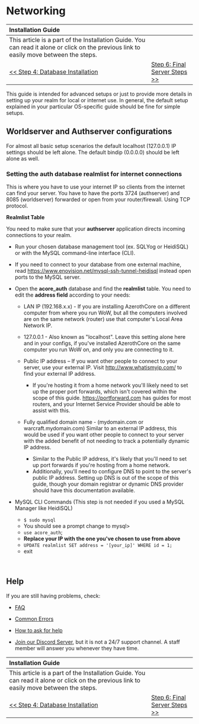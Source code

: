 # Networking

| Installation Guide | |
| :- | :- |
| This article is a part of the Installation Guide. You can read it alone or click on the previous link to easily move between the steps. |
| [<< Step 4: Database Installation](database-installation.md) | [Step 6: Final Server Steps >>](final-server-steps.md) |

This guide is intended for advanced setups or just to provide more details in setting up your realm for local or internet use. In general, the default setup explained in your particular OS-specific guide should be fine for simple setups.

## Worldserver and Authserver configurations

For almost all basic setup scenarios the default localhost (127.0.0.1) IP settings should be left alone. The default bindip (0.0.0.0) should be left alone as well.

### Setting the auth database realmlist for internet connections

This is where you have to use your internet IP so clients from the internet can find your server. You have to have the ports 3724 (authserver) and 8085 (worldserver) forwarded or open from your router/firewall. Using TCP protocol.

**Realmlist Table**

You need to make sure that your **authserver** application directs incoming connections to your realm.

- Run your chosen database management tool (ex. SQLYog or HeidiSQL) or with the MySQL command-line interface (CLI).

- If you need to connect to your database from one external machine, read https://www.enovision.net/mysql-ssh-tunnel-heidisql instead open ports to the MySQL server.

- Open the **acore_auth** database and find the **realmlist** table. You need to edit the **address field** according to your needs:

    - LAN IP (192.168.x.x) - If you are installing AzerothCore on a different computer from where you run WoW, but all the computers involved are on the same network (router) use that computer's Local Area Network IP.

    - 127.0.0.1 - Also known as "localhost". Leave this setting alone here and in your configs, if you've installed AzerothCore on the same computer you run WoW on, and only you are connecting to it.

    - Public IP address – If you want other people to connect to your server, use your external IP. Visit http://www.whatismyip.com/ to find your external IP address. 
        -  If you're hosting it from a home network you'll likely need to set up the proper port forwards, which isn't covered within the scope of this guide. https://portforward.com has guides for most routers, and your Internet Service Provider should be able to assist with this. 
    
    - Fully qualified domain name - (mydomain.com or warcraft.mydomain.com) Similar to an external IP address, this would be used if you want other people to connect to your server with the added benefit of not needing to track a potentially dynamic IP address. 
        - Similar to the Public IP address, it's likely that you'll need to set up port forwards if you're hosting from a home network.
        - Additionally, you'll need to configure DNS to point to the server's public IP address. Setting up DNS is out of the scope of this guide, though your domain registrar or dynamic DNS provider should have this documentation available.

 - MySQL CLI Commands (This step is not needed if you used a MySQL Manager like HeidiSQL)
    - `$ sudo mysql`
    - You should see a prompt change to mysql>
    - `use acore_auth`;
    - **Replace your IP with the one you've chosen to use from above**
    - `UPDATE realmlist SET address = '[your_ip]' WHERE id = 1;`
    - exit
<br>

## Help

If you are still having problems, check:

* [FAQ](faq.md)

* [Common Errors](common-errors.md)

* [How to ask for help](how-to-ask-for-help.md)

* [Join our Discord Server](https://discord.gg/gkt4y2x), but it is not a 24/7 support channel. A staff member will answer you whenever they have time.

| Installation Guide | |
| :- | :- |
| This article is a part of the Installation Guide. You can read it alone or click on the previous link to easily move between the steps. |
| [<< Step 4: Database Installation](database-installation.md) | [Step 6: Final Server Steps >>](final-server-steps.md) |
